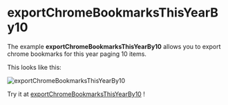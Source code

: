 # exportChromeBookmarksThisYearBy10

The example **exportChromeBookmarksThisYearBy10** allows you to export chrome bookmarks for this year paging 10 items.

This looks like this:

 ![exportChromeBookmarksThisYearBy10](@site/static/img/examples/exportChromeBookmarksThisYearBy10.png) 

Try it at <a href='/../automation/loadexample/exportChromeBookmarksThisYearBy10' target='_blank'>exportChromeBookmarksThisYearBy10</a> !



